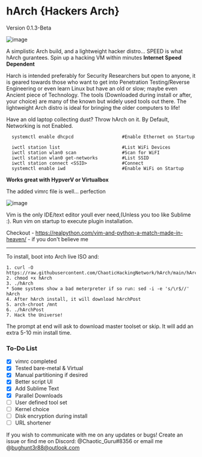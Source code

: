 # hArch {Hackers Arch} 
Version 0.1.3-Beta

![image](https://user-images.githubusercontent.com/49621391/200466477-b8748c44-53d5-4a98-b5c3-e9af8f4ee700.png)




A simplistic Arch build, and a lightweight hacker distro... SPEED is what hArch gurantees. Spin up a hacking VM within minutes **Internet Speed Dependent**

Harch is intended preferably for Security Researchers but open to anyone, it is geared towards those who want to get into Penetration Testing/Reverse Engineering or even learn Linux but have an old or slow; maybe even Ancient piece of Technology. The tools (Downloaded during install or after, your choice) are many of the known but widely used tools out there. The lightweight Arch distro is ideal for bringing the older computers to life!

Have an old laptop collecting dust? Throw hArch on it. By Default, Networking is not Enabled. 

      systemctl enable dhcpcd                  #Enable Ethernet on Startup
      
      iwctl station list                       #List WiFi Devices
      iwctl station wlan0 scan                 #Scan for WiFI
      iwctl station wlan0 get-networks         #List SSID
      iwctl station connect <SSID>             #Connect
      systemctl enable iwd                     #Enable WiFi on Startup
   

**Works great with HypverV or Virtualbox** 

The added vimrc file is well... perfection


![image](https://user-images.githubusercontent.com/49621391/198865669-f8c270ba-19c0-47cb-830b-722c25845d37.png)



Vim is the only IDE/text editor youll ever need,(Unless you too like Sublime :). Run vim on startup to execute plugin installation.

Checkout - https://realpython.com/vim-and-python-a-match-made-in-heaven/ - if you don't believe me
__________________________________________________________________________________________________________________________________________________________________

To install, boot into Arch live ISO and:
  
    1. curl -O https://raw.githubusercontent.com/ChaoticHackingNetwork/hArch/main/hArch
    2. chmod +x hArch
    3. ./hArch
    * Some systems show a bad meterpreter if so run: sed -i -e 's/\r$//' hArch 
    4. After hArch install, it will download hArchPost
    5. arch-chroot /mnt
    6. ./hArchPost
    7. Hack the Universe!
 
The prompt at end will ask to download master toolset or skip. It will add an extra 5-10 min install time. 

### To-Do List
- [x] vimrc completed
- [x] Tested bare-metal & Virtual
- [x] Manual partitioning if desired
- [x] Better script UI
- [x] Add Sublime Text
- [x] Parallel Downloads
- [ ] User defined tool set
- [ ] Kernel choice
- [ ] Disk encryption during install
- [ ] URL shortener

If you wish to communicate with me on any updates or bugs! Create an issue or find me on Discord: @Chaotic_Guru#8356 or email me @bughunt3r88@outlook.com
  
